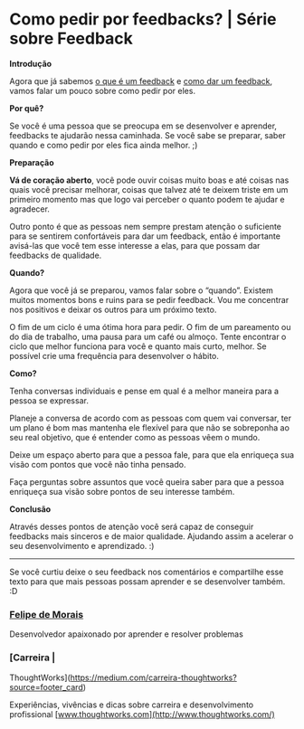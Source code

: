 # Como pedir por feedbacks? | Série sobre Feedback

**Introdução**

Agora que já sabemos [o que é um
feedback](https://medium.com/@felipedemoraes/o-que-Ã©-um-feedback-sÃ©rie-sobre-feedback-62ad2e4a405d#.66eyblimw)
e [como dar um
feedback](https://medium.com/@felipedemoraes/como-dar-feedback-sÃ©rie-sobre-feedback-ace5e1a5f781#.xa4isl9wi),
vamos falar um pouco sobre como pedir por eles.

**Por quê?**

Se você é uma pessoa que se preocupa em se desenvolver e aprender, feedbacks te
ajudarão nessa caminhada. Se você sabe se preparar, saber quando e como pedir
por eles fica ainda melhor. ;)

**Preparação**

**Vá de coração aberto**, você pode ouvir coisas muito boas e até coisas nas
quais você precisar melhorar, coisas que talvez até te deixem triste em um
primeiro momento mas que logo vai perceber o quanto podem te ajudar e agradecer.

Outro ponto é que as pessoas nem sempre prestam atenção o suficiente para se
sentirem confortáveis para dar um feedback, então é importante avisá-las que
você tem esse interesse a elas, para que possam dar feedbacks de qualidade.

**Quando?**

Agora que você já se preparou, vamos falar sobre o “quando”. Existem muitos
momentos bons e ruins para se pedir feedback. Vou me concentrar nos positivos e
deixar os outros para um próximo texto.

O fim de um ciclo é uma ótima hora para pedir. O fim de um pareamento ou do dia
de trabalho, uma pausa para um café ou almoço. Tente encontrar o ciclo que
melhor funciona para você e quanto mais curto, melhor. Se possível crie uma
frequência para desenvolver o hábito.

**Como?**

Tenha conversas individuais e pense em qual é a melhor maneira para a pessoa se
expressar.

Planeje a conversa de acordo com as pessoas com quem vai conversar, ter um plano
é bom mas mantenha ele flexível para que não se sobreponha ao seu real objetivo,
que é entender como as pessoas vêem o mundo.

Deixe um espaço aberto para que a pessoa fale, para que ela enriqueça sua visão
com pontos que você não tinha pensado.

Faça perguntas sobre assuntos que você queira saber para que a pessoa enriqueça
sua visão sobre pontos de seu interesse também.

**Conclusão**

Através desses pontos de atenção você será capaz de conseguir feedbacks mais
sinceros e de maior qualidade. Ajudando assim a acelerar o seu desenvolvimento e
aprendizado. :)

*****

Se você curtiu deixe o seu feedback nos comentários e compartilhe esse texto
para que mais pessoas possam aprender e se desenvolver também. :D

### [Felipe de Morais](https://medium.com/@felipedemoraes)

Desenvolvedor apaixonado por aprender e resolver problemas

### [Carreira |
ThoughtWorks](https://medium.com/carreira-thoughtworks?source=footer_card)

Experiências, vivências e dicas sobre carreira e desenvolvimento profissional
[www.thoughtworks.com](http://www.thoughtworks.com/)
